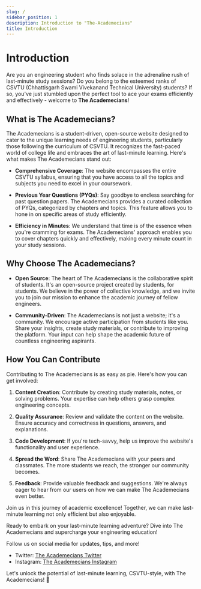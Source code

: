 ```yaml
---
slug: /
sidebar_position: 1
description: Introduction to "The-Academecians"
title: Introduction
---
```


# Introduction



Are you an engineering student who finds solace in the adrenaline rush of last-minute study sessions? Do you belong to the esteemed ranks of CSVTU (Chhattisgarh Swami Vivekanand Technical University) students? If so, you've just stumbled upon the perfect tool to ace your exams efficiently and effectively - welcome to **The Academecians**!

<!-- ![The Academecians Logo](link_to_logo_image) -->

## What is The Academecians?



The Academecians is a student-driven, open-source website designed to cater to the unique learning needs of engineering students, particularly those following the curriculum of CSVTU. It recognizes the fast-paced world of college life and embraces the art of last-minute learning. Here's what makes The Academecians stand out:

- **Comprehensive Coverage**: The website encompasses the entire CSVTU syllabus, ensuring that you have access to all the topics and subjects you need to excel in your coursework.

- **Previous Year Questions (PYQs)**: Say goodbye to endless searching for past question papers. The Academecians provides a curated collection of PYQs, categorized by chapters and topics. This feature allows you to hone in on specific areas of study efficiently.

- **Efficiency in Minutes**: We understand that time is of the essence when you're cramming for exams. The Academecians' approach enables you to cover chapters quickly and effectively, making every minute count in your study sessions.

## Why Choose The Academecians?

- **Open Source**: The heart of The Academecians is the collaborative spirit of students. It's an open-source project created by students, for students. We believe in the power of collective knowledge, and we invite you to join our mission to enhance the academic journey of fellow engineers.

- **Community-Driven**: The Academecians is not just a website; it's a community. We encourage active participation from students like you. Share your insights, create study materials, or contribute to improving the platform. Your input can help shape the academic future of countless engineering aspirants.

## How You Can Contribute

Contributing to The Academecians is as easy as pie. Here's how you can get involved:

1. **Content Creation**: Contribute by creating study materials, notes, or solving problems. Your expertise can help others grasp complex engineering concepts.

2. **Quality Assurance**: Review and validate the content on the website. Ensure accuracy and correctness in questions, answers, and explanations.

3. **Code Development**: If you're tech-savvy, help us improve the website's functionality and user experience.

4. **Spread the Word**: Share The Academecians with your peers and classmates. The more students we reach, the stronger our community becomes.

5. **Feedback**: Provide valuable feedback and suggestions. We're always eager to hear from our users on how we can make The Academecians even better.

Join us in this journey of academic excellence! Together, we can make last-minute learning not only efficient but also enjoyable.

Ready to embark on your last-minute learning adventure? Dive into The Academecians and supercharge your engineering education!


Follow us on social media for updates, tips, and more!

- Twitter: [The Academecians Twitter](https://twitter.com/gdsc_bitr)
- Instagram: [The Academecians Instagram](https://www.instagram.com/gdsc_bitr/)

Let's unlock the potential of last-minute learning, CSVTU-style, with The Academecians! 🚀